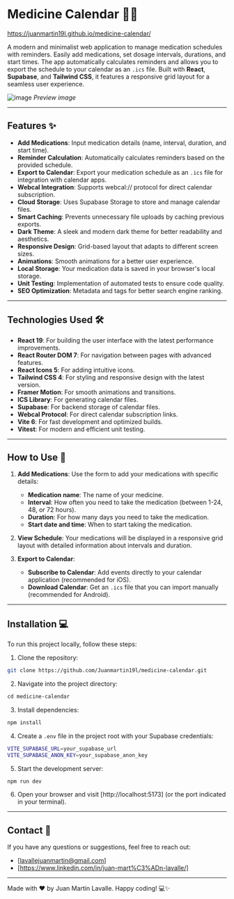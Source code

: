 # Medicine Calendar 💊📅

https://juanmartin19l.github.io/medicine-calendar/

A modern and minimalist web application to manage medication schedules with reminders. Easily add medications, set dosage intervals, durations, and start times. The app automatically calculates reminders and allows you to export the schedule to your calendar as an `.ics` file. Built with **React**, **Supabase**, and **Tailwind CSS**, it features a responsive grid layout for a seamless user experience.

![image](https://github.com/user-attachments/assets/45722ca3-7dee-425b-a9e2-abb379bbd569)
_Preview image_

---

## Features ✨

- **Add Medications**: Input medication details (name, interval, duration, and start time).
- **Reminder Calculation**: Automatically calculates reminders based on the provided schedule.
- **Export to Calendar**: Export your medication schedule as an `.ics` file for integration with calendar apps.
- **Webcal Integration**: Supports webcal:// protocol for direct calendar subscription.
- **Cloud Storage**: Uses Supabase Storage to store and manage calendar files.
- **Smart Caching**: Prevents unnecessary file uploads by caching previous exports.
- **Dark Theme**: A sleek and modern dark theme for better readability and aesthetics.
- **Responsive Design**: Grid-based layout that adapts to different screen sizes.
- **Animations**: Smooth animations for a better user experience.
- **Local Storage**: Your medication data is saved in your browser's local storage.
- **Unit Testing**: Implementation of automated tests to ensure code quality.
- **SEO Optimization**: Metadata and tags for better search engine ranking.

---

## Technologies Used 🛠️

- **React 19**: For building the user interface with the latest performance improvements.
- **React Router DOM 7**: For navigation between pages with advanced features.
- **React Icons 5**: For adding intuitive icons.
- **Tailwind CSS 4**: For styling and responsive design with the latest version.
- **Framer Motion**: For smooth animations and transitions.
- **ICS Library**: For generating calendar files.
- **Supabase**: For backend storage of calendar files.
- **Webcal Protocol**: For direct calendar subscription links.
- **Vite 6**: For fast development and optimized builds.
- **Vitest**: For modern and efficient unit testing.

---

## How to Use 🚀

1. **Add Medications**: Use the form to add your medications with specific details:

   - **Medication name**: The name of your medicine.
   - **Interval**: How often you need to take the medication (between 1-24, 48, or 72 hours).
   - **Duration**: For how many days you need to take the medication.
   - **Start date and time**: When to start taking the medication.

2. **View Schedule**: Your medications will be displayed in a responsive grid layout with detailed information about intervals and duration.

3. **Export to Calendar**:
   - **Subscribe to Calendar**: Add events directly to your calendar application (recommended for iOS).
   - **Download Calendar**: Get an `.ics` file that you can import manually (recommended for Android).

---

## Installation 💻

To run this project locally, follow these steps:

1. Clone the repository:

```bash
git clone https://github.com/Juanmartin19l/medicine-calendar.git
```

2. Navigate into the project directory:

```bash
cd medicine-calendar
```

3. Install dependencies:

```bash
npm install
```

4. Create a `.env` file in the project root with your Supabase credentials:

```bash
VITE_SUPABASE_URL=your_supabase_url
VITE_SUPABASE_ANON_KEY=your_supabase_anon_key
```

5. Start the development server:

```bash
npm run dev
```

6. Open your browser and visit [http://localhost:5173] (or the port indicated in your terminal).

---

## Contact 📧

If you have any questions or suggestions, feel free to reach out:

- [lavallejuanmartin@gmail.com]
- [https://www.linkedin.com/in/juan-mart%C3%ADn-lavalle/]

---

Made with ❤️ by Juan Martín Lavalle. Happy coding! 💻✨
